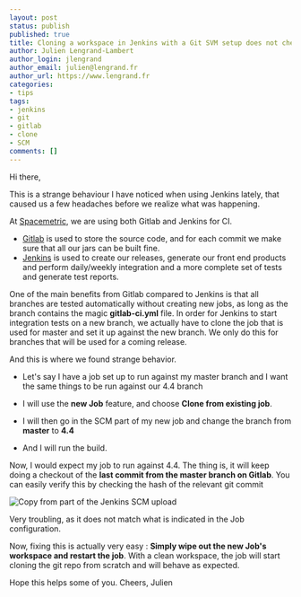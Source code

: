 ```yaml
---
layout: post
status: publish
published: true
title: Cloning a workspace in Jenkins with a Git SVM setup does not checkout the correct branch. 
author: Julien Lengrand-Lambert
author_login: jlengrand
author_email: julien@lengrand.fr
author_url: https://www.lengrand.fr
categories:
- tips
tags:
- jenkins
- git
- gitlab
- clone
- SCM
comments: []
---
```

Hi there, 


This is a strange behaviour I have noticed when using Jenkins lately, that caused us a few headaches before we realize what was happening. 

At [Spacemetric](https://www.spacemetric.com/ "Spacemetric"), we are using both Gitlab and Jenkins for CI. 

* [Gitlab](https://about.gitlab.com/gitlab-ci/) is used to store the source code, and for each commit we make sure that all our jars can be built fine. 
* [Jenkins](https://jenkins.io/) is used to create our releases, generate our front end products and perform daily/weekly integration and a more complete set of tests and generate test reports. 

One of the main benefits from Gitlab compared to Jenkins is that all branches are tested automatically without creating new jobs, as long as the branch contains the magic **gitlab-ci.yml** file. 
In order for Jenkins to start integration tests on a new branch, we actually have to clone the job that is used for master and set it up against the new branch. We only do this for branches that will be used for a coming release.

And this is where we found strange behavior. 

* Let's say I have a job set up to run against my master branch and I want the same things to be run against our 4.4 branch

* I will use the **new Job** feature, and choose **Clone from existing job**.
* I will then go in the SCM part of my new job and change the branch from **master** to **4.4**
* And I will run the build. 

Now, I would expect my job to run against 4.4. The thing is, it will keep doing a checkout of the **last commit from the master branch on Gitlab**. You can easily verify this by checking the hash of the relevant git commit

![Copy from part of the Jenkins SCM upload](https://dl.dropboxusercontent.com/u/4286043/00_Website/03_Images/2016-08-14_16h56_07.png)

Very troubling, as it does not match what is indicated in the Job configuration. 

Now, fixing this is actually very easy : **Simply wipe out the new Job's workspace and restart the job**.
With a clean workspace, the job will start cloning the git repo from scratch and will behave as expected. 

Hope this helps some of you. 
Cheers, 
Julien
